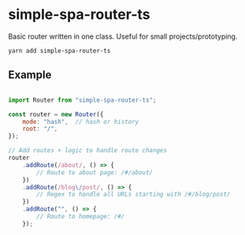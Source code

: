 # simple-spa-router-ts
Basic router written in one class. Useful for small projects/prototyping.

`yarn add simple-spa-router-ts`

## Example

```javascript

import Router from "simple-spa-router-ts";

const router = new Router({
    mode: "hash",  // hash or history
    root: "/",
});

// Add routes + logic to handle route changes
router
    .addRoute(/about/, () => {
        // Route to about page: /#/about/
    })
    .addRoute(/blog\/post/, () => {
        // Regex to handle all URLs starting with /#/blog/post/
    })
    .addRoute("", () => {
        // Route to homepage: /#/
    });

```
